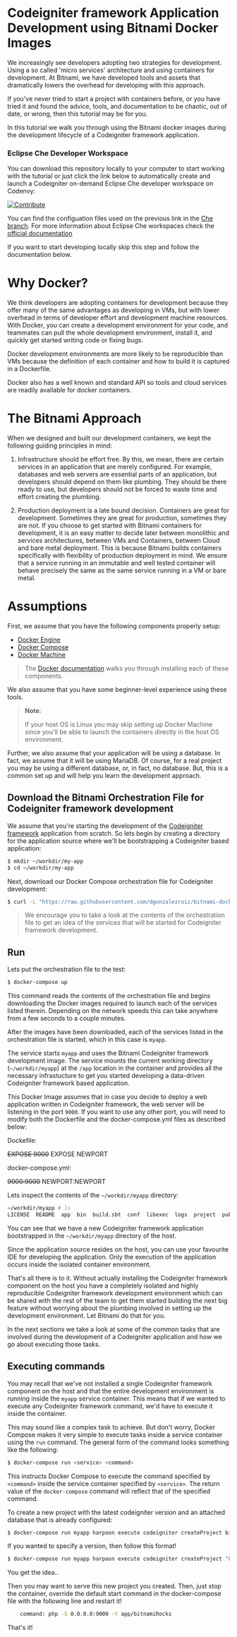 # Codeigniter framework Application Development using Bitnami Docker Images

We increasingly see developers adopting two strategies for development. Using a so called 'micro services' architecture and using containers for development. At Bitnami, we have developed tools and assets that dramatically lowers the overhead for developing with this approach.

If you've never tried to start a project with containers before, or you have tried it and found the advice, tools, and documentation to be chaotic, out of date, or wrong, then this tutorial may be for you.

In this tutorial we walk you through using the Bitnami docker images during the development lifecycle of a Codeigniter framework application.

### Eclipse Che Developer Workspace

You can download this repository locally to your computer to start working with the tutorial or just click the link below to automatically create and launch a Codeigniter on-demand Eclipse Che developer workspace on Codenvy:

[![Contribute](http://beta.codenvy.com/factory/resources/codenvy-contribute.svg)](https://beta.codenvy.com/f/?url=https%3A%2F%2Fgithub.com%2Fdgonzalezruiz%2Fbitnami-docker-codeigniter%2Ftree%2Fche)

You can find the configuation files used on the previous link in the [Che branch](https://github.com/dgonzalezruiz/bitnami-docker-codeigniter/tree/che). For more information about Eclipse Che workspaces check  the [official documentation](https://eclipse-che.readme.io/docs/introduction)

If you want to start developing locally skip this step and follow the documentation below.

# Why Docker?

We think developers are adopting containers for development because they offer many of the same advantages as developing in VMs, but with lower overhead in terms of developer effort and development machine resources. With Docker, you can create a development environment for your code, and teammates can pull the whole development environment, install it, and quickly get started writing code or fixing bugs.

Docker development environments are more likely to be reproducible than VMs because the definition of each container and how to build it is captured in a Dockerfile.

Docker also has a well known and standard API so tools and cloud services are readily available for docker containers.

# The Bitnami Approach

When we designed and built our development containers, we kept the following guiding principles in mind:

1. Infrastructure should be effort free. By this, we mean, there are certain services in an application that are merely configured. For example, databases and web servers are essential parts of an application, but developers should depend on them like plumbing. They should be there ready to use, but developers should not be forced to waste time and effort creating the plumbing.

2. Production deployment is a late bound decision. Containers are great for development. Sometimes they are great for production, sometimes they are not. If you choose to get started with Bitnami containers for development, it is an easy matter to decide later between monolithic and services architectures, between VMs and Containers, between Cloud and bare metal deployment. This is because Bitnami builds containers specifically with flexibility of production deployment in mind. We ensure that a service running in an immutable and well tested container will behave precisely the same as the same service running in a VM or bare metal.

# Assumptions

First, we assume that you have the following components properly setup:

- [Docker Engine](https://www.docker.com/products/docker-engine)
- [Docker Compose](https://www.docker.com/products/docker-compose)
- [Docker Machine](https://www.docker.com/products/docker-machine)

> The [Docker documentation](https://docs.docker.com/) walks you through installing each of these components.

We also assume that you have some beginner-level experience using these tools.

> **Note**:
>
> If your host OS is Linux you may skip setting up Docker Machine since you'll be able to launch the containers directly in the host OS environment.

Further, we also assume that your application will be using a database. In fact, we assume that it will be using MariaDB. Of course, for a real project you may be using a different database, or, in fact, no database. But, this is a common set up and will help you learn the development approach.

## Download the Bitnami Orchestration File for Codeigniter framework development

We assume that you're starting the development of the [Codeigniter framework](https://codeigniter.com/) application from scratch. So lets begin by creating a directory for the application source where we'll be bootstrapping a Codeigniter based application:

```bash
$ mkdir ~/workdir/my-app
$ cd ~/workdir/my-app
```

Next, download our Docker Compose orchestration file for Codeigniter development:

```bash
$ curl -L "https://raw.githubusercontent.com/dgonzalezruiz/bitnami-docker-codeigniter/master/docker-compose.yml" > docker-compose.yml
```

> We encourage you to take a look at the contents of the orchestration file to get an idea of the services that will be started for Codeigniter framework development.

## Run

Lets put the orchestration file to the test:

```bash
$ docker-compose up
```

This command reads the contents of the orchestration file and begins downloading the Docker images required to launch each of the services listed therein. Depending on the network speeds this can take anywhere from a few seconds to a couple minutes.

After the images have been downloaded, each of the services listed in the orchestration file is started, which in this case is `myapp`.

The service starts `myapp` and uses the Bitnami Codeigniter framework development image. The service mounts the current working directory (`~/workdir/myapp`) at the `/app` location in the container and provides all the necessary infrastucture to get you started developing a data-driven Codeigniter framework based application.

This Docker Image assumes that in case you decide to deploy a web application written in Codeigniter framework, the web server will be listening in the port `9000`. If you want to use any other port, you will need to modify both the Dockerfile and the docker-compose.yml files as described below:

Dockefile:

~~EXPOSE 9000~~
EXPOSE NEWPORT

docker-compose.yml:

~~9000:9000~~
NEWPORT:NEWPORT

Lets inspect the contents of the `~/workdir/myapp` directory:

```bash
~/workdir/myapp # ls
LICENSE  README  app  bin  build.sbt  conf  libexec  logs  project  public  target test
```

You can see that we have a new Codeigniter framework application bootstrapped in the `~/workdir/myapp` directory of the host.

Since the application source resides on the host, you can use your favourite IDE for developing the application. Only the execution of the application occurs inside the isolated container environment.

That's all there is to it. Without actually installing the Codeigniter framework component on the host you have a completely isolated and highly reproducible Codeigniter framework development environment which can be shared with the rest of the team to get them started building the next big feature without worrying about the plumbing involved in setting up the development environment. Let Bitnami do that for you.

In the next sections we take a look at some of the common tasks that are involved during the development of a Codeigniter application and how we go about executing those tasks.

## Executing commands

You may recall that we've not installed a single Codeigniter framework component on the host and that the entire development environment is running inside the `myapp` service container. This means that if we wanted to execute any Codeigniter framework command, we'd have to execute it inside the container.

This may sound like a complex task to achieve. But don't worry, Docker Compose makes it very simple to execute tasks inside a service container using the `run` command. The general form of the command looks something like the following:

```bash
$ docker-compose run <service> <command>
```

This instructs Docker Compose to execute the command specified by `<command>` inside the service container specified by `<service>`. The return value of the `docker-compose` command will reflect that of the specified command.

To create a new project with the latest codeigniter version and an attached database that is already configured:

```bash
$ docker-compose run myapp harpoon execute codeigniter createProject bitnamiRocks
```

If you wanted to specify a version, then follow this format!


```bash
$ docker-compose run myapp harpoon execute codeigniter createProject "bitnamiRocks 2.5.0"
```

You get the idea..

Then you may want to serve this new project you created. Then, just stop the container, override the default start command in the docker-compose file with the following line and restart it!

```bash
    command: php -S 0.0.0.0:9000 -t app/bitnamiRocks
```

That's it!
